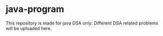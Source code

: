 # java-program
This repository is made for java DSA only.
Different DSA related problems will be uploaded here.
